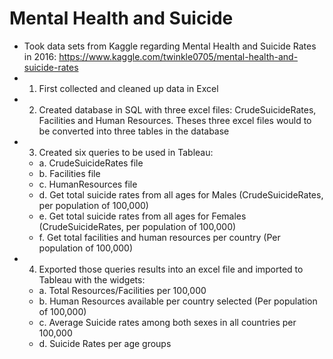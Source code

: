 # Mental Health and Suicide

- Took data sets from Kaggle regarding Mental Health and Suicide Rates in 2016: https://www.kaggle.com/twinkle0705/mental-health-and-suicide-rates
- 1. First collected and cleaned up data in Excel
- 2. Created database in SQL with three excel files: CrudeSuicideRates, Facilities and Human Resources. Theses three excel files would to be converted into three tables in the database
- 3. Created six queries to be used in Tableau:
  - a. CrudeSuicideRates file
  - b. Facilities file
  - c. HumanResources file
  - d. Get total suicide rates from all ages for Males (CrudeSuicideRates, per population of 100,000)
  - e. Get total suicide rates from all ages for Females (CrudeSuicideRates, per population of 100,000)
  - f. Get total facilities and human resources per country (Per population of 100,000)
- 4. Exported those queries results into an excel file and imported to Tableau with the widgets:
  - a. Total Resources/Facilities per 100,000
  - b. Human Resources available per country selected (Per population of 100,000)
  - c. Average Suicide rates among both sexes in all countries per 100,000
  - d. Suicide Rates per age groups
